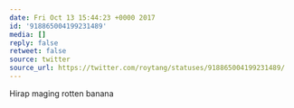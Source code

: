 ```yaml
---
date: Fri Oct 13 15:44:23 +0000 2017
id: '918865004199231489'
media: []
reply: false
retweet: false
source: twitter
source_url: https://twitter.com/roytang/statuses/918865004199231489/
---
```


Hirap maging rotten banana